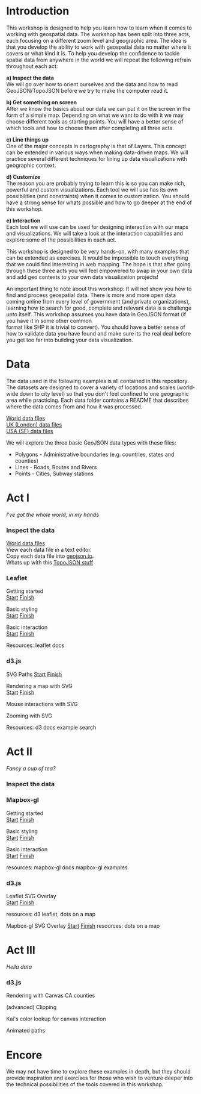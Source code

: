 # Introduction
This workshop is designed to help you learn how to learn when it comes to
working with geospatial data. The workshop has been split into three acts,
each focusing on a different zoom level and geographic area. The idea is that
you develop the ability to work with geospatial data no matter where it covers
or what kind it is. To help you develop the confidence to tackle spatial data
from anywhere in the world we will repeat the following refrain throughout each
act:

**a) Inspect the data**  
We will go over how to orient ourselves and the data and how to read
GeoJSON/TopoJSON before we try to make the computer read it.  

**b) Get something on screen**  
After we know the basics about our data we can put it on the screen in the form
of a simple map. Depending on what we want to do with it we may choose different
tools as starting points. You will have a better sense of which tools and how to
choose them after completing all three acts.  

**c) Line things up**  
One of the major concepts in cartography is that of Layers. This concept can be
extended in various ways when making data-driven maps. We will practice several
different techniques for lining up data visualizations with geographic context.  

**d) Customize**  
The reason you are probably trying to learn this is so you can make rich,
powerful and custom visualizations. Each tool we will use has its own
possibilities (and constraints) when it comes to customization. You should have
a strong sense for whats possible and how to go deeper at the end of this
workshop.  

**e) Interaction**  
Each tool we will use can be used for designing interaction with our
maps and visualizations. We will take a look at the interaction capabilities and
explore some of the possibilities in each act.  

This workshop is designed to be very hands-on, with many examples that can be
extended as exercises. It would be impossible to touch everything that we could
find interesting in web mapping. The hope is that after going through these
three acts you will feel empowered to swap in your own data and add geo contexts
to your own data visualization projects!

An important thing to note about this workshop: It will not show you how to find
and process geospatial data. There is more and more open data coming online from
every level of government (and private organizations), learning how to search
for good, complete and relevant data is a challenge unto itself. This workshop
assumes you have data in GeoJSON format (if you have it in some other common  
format like SHP it is trivial to convert). You should have a better sense of how
to validate data you have found and make sure its the real deal before you get
too far into building your data visualization.

# Data
The data used in the following examples is all contained in this repository. The
datasets are designed to cover a variety of locations and scales (world-wide
down to city level) so that you don't feel confined to one geographic area
while practicing. Each data folder contains a README that describes where the
data comes from and how it was processed.

[World data files](data/world)  
[UK (London) data files](data/UK)  
[USA (SF) data files](data/USA)

We will explore the three basic GeoJSON data types with these files:  
* Polygons - Administrative boundaries (e.g. countries, states and counties)
* Lines - Roads, Routes and Rivers
* Points - Cities, Subway stations


# Act I
_I've got the whole world, in my hands_

### Inspect the data
[World data files](data/world)  
View each data file in a text editor.  
Copy each data file into [geojson.io](http://geojson.io).  
Whats up with this [TopoJSON stuff]()

### Leaflet
Getting started  
[Start]()
[Finish]()

Basic styling  
[Start]()
[Finish]()

Basic interaction  
[Start]()
[Finish]()

Resources: leaflet docs

### d3.js
SVG Paths
[Start]()
[Finish]()

Rendering a map with SVG  
[Start]()
[Finish]()

Mouse interactions with SVG

Zooming with SVG


Resources:
d3 docs
example search


# Act II
_Fancy a cup of tea?_

### Inspect the data

### Mapbox-gl

Getting started  
[Start]()
[Finish]()

Basic styling  
[Start]()
[Finish]()

Basic interaction  
[Start]()
[Finish]()

resources:
mapbox-gl docs
mapbox-gl examples


### d3.js
Leaflet SVG Overlay  
[Start]()
[Finish]()

resources: d3 leaflet, dots on a map

Mapbox-gl SVG Overlay
[Start]()
[Finish]()
resources: dots on a map



# Act III
_Hella data_

### d3.js


Rendering with Canvas
CA counties

(advanced)
Clipping

Kai's color lookup for canvas interaction

Animated paths

# Encore
We may not have time to explore these examples in depth, but they should provide
inspiration and exercises for those who wish to venture deeper into the technical
possibilities of the tools covered in this workshop.
